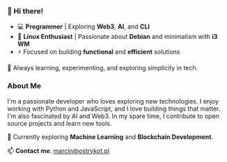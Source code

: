 ### 👋 Hi there!  

- 💻 **Programmer** | Exploring **Web3**, **AI**, and **CLI**  
- 🐧 **Linux Enthusiast** | Passionate about **Debian** and minimalism with **i3 WM**  
- ⚡ Focused on building **functional** and **efficient** solutions  

🌱 Always learning, experimenting, and exploring simplicity in tech.  

### About Me
I'm a passionate developer who loves exploring new technologies. I enjoy working with Python and JavaScript, and I love building things that matter. I'm also fascinated by AI and Web3. In my spare time, I contribute to open source projects and learn new tools.

🌱 Currently exploring **Machine Learning** and **Blockchain Development**.


📫 **Contact me**: [marcin@ostrykot.pl](mailto:marcin@ostrykot.pl)


<!--
**OstryKot/OstryKot** is a ✨ _special_ ✨ repository because its `README.md` (this file) appears on your GitHub profile.

Here are some ideas to get you started:

- 🔭 I’m currently working on ...
- 🌱 I’m currently learning ...
- 👯 I’m looking to collaborate on ...
- 🤔 I’m looking for help with ...
- 💬 Ask me about ...
- 📫 How to reach me: ...
- 😄 Pronouns: ...
- ⚡ Fun fact: ...
-->
